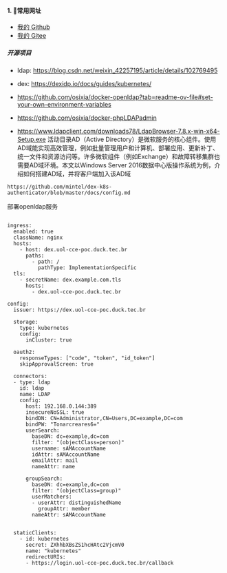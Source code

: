 #### 1. 👻常用网址
- [我的 Github](https://github.com/huohuoren4)
- [我的 Gitee](https://gitee.com/shushuiren4)

##### 开源项目
- ldap: https://blog.csdn.net/weixin_42257195/article/details/102769495
- dex: https://dexidp.io/docs/guides/kubernetes/
- https://github.com/osixia/docker-openldap?tab=readme-ov-file#set-your-own-environment-variables
- https://github.com/osixia/docker-phpLDAPadmin

- https://www.ldapclient.com/downloads78/LdapBrowser-7.8.x-win-x64-Setup.exe
活动目录AD（Active Directory）是微软服务的核心组件。使用AD域能实现高效管理，例如批量管理用户和计算机、部署应用、更新补丁、统一文件和资源访问等。许多微软组件（例如Exchange）和故障转移集群也需要AD域环境。本文以Windows Server 2016数据中心版操作系统为例，介绍如何搭建AD域，并将客户端加入该AD域
```
https://github.com/mintel/dex-k8s-authenticator/blob/master/docs/config.md
```

部署openldap服务

```

ingress:
  enabled: true
  className: nginx
  hosts:
    - host: dex.uol-cce-poc.duck.tec.br
      paths:
        - path: /
          pathType: ImplementationSpecific
  tls:
    - secretName: dex.example.com.tls
      hosts:
        - dex.uol-cce-poc.duck.tec.br

config:
  issuer: https://dex.uol-cce-poc.duck.tec.br

  storage:
    type: kubernetes
    config:
      inCluster: true

  oauth2:
    responseTypes: ["code", "token", "id_token"]
    skipApprovalScreen: true

  connectors:
  - type: ldap
    id: ldap
    name: LDAP
    config:
      host: 192.168.0.144:389
      insecureNoSSL: true
      bindDN: CN=Administrator,CN=Users,DC=example,DC=com
      bindPW: "Tonarcreares6="
      userSearch:
        baseDN: dc=example,dc=com
        filter: "(objectClass=person)"
        username: sAMAccountName
        idAttr: sAMAccountName
        emailAttr: mail
        nameAttr: name

      groupSearch:
        baseDN: dc=example,dc=com
        filter: "(objectClass=group)"
        userMatchers:
        - userAttr: distinguishedName
          groupAttr: member
        nameAttr: sAMAccountName


  staticClients:
    - id: kubernetes
      secret: ZXhhbXBsZS1hcHAtc2VjcmV0
      name: "kubernetes"
      redirectURIs:
      - https://login.uol-cce-poc.duck.tec.br/callback

```
